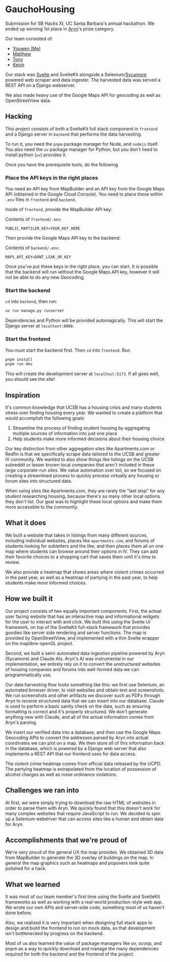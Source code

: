 # GauchoHousing

Submission for SB Hacks XI, UC Santa Barbara's annual hackathon. We ended up
winning 1st place in [Aryn](https://www.aryn.ai/)'s prize category.

Our team consisted of:

- [Youwen (Me)](https://youwen.dev)
- [Matthew](https://github.com/ANYhackerfort)
- [Tony](https://github.com/TonyL221)
- [Kevin](https://github.com/Makkerel)

Our stack was [Svelte](https://svelte.dev/) and SvelteKit alongside a
Selenium/[Sycamore](https://github.com/aryn-ai/sycamore) powered web scraper
and data ingester. The harvested data was served a REST API on a Django
webserver.

We also made heavy use of the Google Maps API for geocoding as well as
OpenStreetView data.

## Hacking

This project consists of both a SvelteKit full stack component in `frontend`
and a Django server in `backend` that performs the data harvesting.

To run it, you need the `pnpm` package manager for Node, and `nodejs` itself.
You also need the `uv` package manager for Python, but you don't need to
install python (`uv`) provides it.

Once you have the prerequisite tools, do the following

### Place the API keys in the right places

You need an API key from MapBuilder and an API key from the Google Maps API
(obtained in the Google Cloud Console). You need to place these within `.env` files in `frontend` and `backend`.

Inside of `frontend`, provide the MapBuilder API key:

Contents of `frontend/.env`:

```
PUBLIC_MAPTILER_KEY=YOUR_KEY_HERE
```

Then provide the Google Maps API key to the backend:

Contents of `backend/.env`:

```
MAPS_API_KEY=DONT_LEAK_UR_KEY
```

Once you've put these keys in the right place, you can start. It is possible
that the backend will run without the Google Maps API key, however it will not
be able to do any new Geocoding.


### Start the backend

`cd` into `backend`, then run:

```sh
uv run manage.py runserver
```

Dependencies and Python will be provided automagically. This will start the Django server at `localhost:8000`.

### Start the frontend

You must start the backend first. Then `cd` into `frontend`. Run

```sh
pnpm install
pnpm run dev
```

This will create the development server at `localhost:5173`. If all goes well,
you should see the site!

## Inspiration

It's common knowledge that UCSB has a housing crisis and many students stress over finding housing every year. We wanted to create a platform that would accomplish the following goals:

1. Streamline the process of finding student housing by aggregating multiple sources of information into just one place
2. Help students make more informed decisions about their housing choice

Our key distinction from other aggregation sites like Apartments.com or Redfin
is that we specifically scrape data tailored to the UCSB and greater IV
community. We wanted to also show things like listings on the UCSB subreddit or
lesser known local companies that aren't included in these large corporate-run
sites. We value automation over toil, so we focused on creating a streamlined process to quickly process virtually any housing or forum sites into structured data.

When using sites like Apartments.com, they are rarely the "last stop" for any
student researching housing, because there's so many other local options they
don't list. Our goal was to highlight these local options and make them more
accessible to the community.

## What it does

We built a website that takes in listings from many different sources,
including individual websites, places like `apartments.com`, and forums of
students looking for subletters and the like, and then places them all on one
map where students can browse around their options in IV. They can add their
favorite choices to a shopping cart that saves them until it's time to review.

We also provide a heatmap that shows areas where violent crimes occurred in the
past year, as well as a heatmap of partying in the past year, to help students
make more informed choices.

## How we built it

Our project consists of two equally important components. First, the actual
user facing website that has an interactive map and informational widgets for
the user to interact with and click. We built this using the Svelte UI
framework, on top of the SvelteKit full-stack framework that provides goodies
like server side rendering and server functions. The map is provided by
OpenStreetView, and implemented with a thin Svelte wrapper on the
maplibre-openGL project.

Second, we built a semi-automated data ingestion pipeline powered by Aryn (Sycamore) and Claude AIs. Aryn's AI was instrumental in our implementation, we entirely rely on it to convert the unstructured websites of housing companies and forums into well-formed data we can programmatically use.

Our data harvesting flow looks something like this: we first use Selenium, an automated browser driver, to visit websites and obtain text and screenshots. We run screenshots and other
artifacts we discover such as PDFs through Aryn to receive structured data that
we can insert into our database. Claude is used to perform a basic sanity check
on the data, such as ensuring formatting is correct and it's properly
structured. We don't generate anything new with Claude, and all of the actual
information comes from Aryn's parsing.

We insert our verified data into a database, and then use the Google Maps
Geocoding APIs to convert the addresses parsed by Aryn into actual coordinates
we can plot on a map. We then store all of this information back in the
database, which is powered by a Django web server that also implements a REST
API that our frontend uses for data access.

The violent crime heatmap comes from official data released by the UCPD. The partying heatmap is extrapolated from the location of possession of alcohol charges as well as noise ordinance violations.

## Challenges we ran into

At first, we were simply trying to download the raw HTML of websites in order
to parse them with Aryn. We quickly found that this doesn't work for many
complex websites that require JavaScript to run. We decided to spin up a
Selenium webdriver that can access sites like a human and obtain data for Aryn.

## Accomplishments that we're proud of

We're very proud of the general UX the map provides. We obtained 3D data from
MapBuilder to generate the 3D overlay of buildings on the map. In general the
map graphics such as heatmaps and popovers look quite polished for a hack.

## What we learned

It was most of our team member's first time using the Svelte and SvelteKit
frameworks as well as working with a real-world production-style web app. We
wrote our own APIs and server-side code, something most of us haven't done
before.

Also, we realized it is very important when designing full stack apps to design
and build the frontend to run on mock data, so that development isn't
bottlenecked by progress on the backend.

Most of us also learned the value of package managers like uv, scoop, and pnpm as a way to quickly download and manage the many dependencies required for both the backend and the frontend of the project. 
